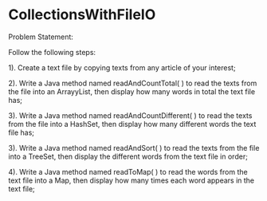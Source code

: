 # CollectionsWithFileIO

Problem Statement:

Follow the following steps:

1). Create a text file by copying texts from any article of your interest;

2). Write a Java method named readAndCountTotal(  ) to read the texts from the file into an ArrayyList, then display how many words in total the text file has;

3). Write a Java method named readAndCountDifferent(  ) to read the texts from the file into a HashSet, then display how many different words the text file has;

3). Write a Java method named readAndSort(  ) to read the texts from the file into a TreeSet, then display the different words from the text file in order;

4). Write a Java method named readToMap(  ) to read the words from the text file into a Map, then display how many times each word appears in the text file;
